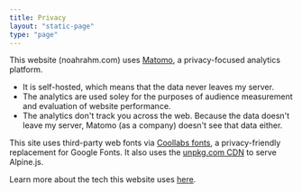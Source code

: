 ```yaml
---
title: Privacy
layout: "static-page"
type: "page"
---
```


This website (noahrahm.com) uses [Matomo](https://matomo.org), a privacy-focused analytics platform. 

- It is self-hosted, which means that the data never leaves my server.
- The analytics are used soley for the purposes of audience measurement and evaluation of website performance.
- The analytics don't track you across the web. Because the data doesn't leave my server, Matomo (as a company) doesn't see that data either.

This site uses third-party web fonts via [Coollabs fonts](https://fonts.coollabs.io/), a privacy-friendly replacement for Google Fonts. It also uses the [unpkg.com CDN](https://unpkg.com) to serve Alpine.js.

Learn more about the tech this website uses [here](/colophon/).
